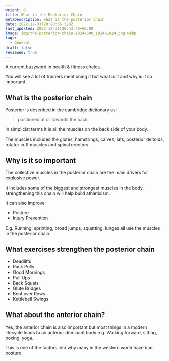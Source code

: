 ```yaml
---
weight: 0
title: What is the Posterior Chain
metaDescription: what is the posterior chain
date: 2022-12-31T20:20:56.328Z
last_updated: 2022-12-31T20:43:48+00:00
image: img/the-posterior-chain-1024x600_1024x1024.png.webp
tags:
  - General
draft: false
reviewed: true
---
```

A current buzzword in health & fitness circles. 

You will see a lot of trainers mentioning it but what is it and why is it so important.


## What is the posterior chain

Posterior is described in the cambridge dictionary as:

> positioned at or towards the back


In simplicist terms it is all the muscles on the back side of your body.

The muscles includes the glutes, hamstrings, calves, lats, posterior deltoids, rotator cuff muscles and spinal erectors.


## Why is it so important

The collective muscles in the posterior chain are the main drivers for explosive power. 

It includes some of the biggest and strongest muscles in the body, strengthening this chain will help build athleticism.

It can also improve:
 - Posture
 - Injury Prevention

E.g. Running, sprinting, broad jumps, squatting, lunges all use the muscles in the posterior chain.

## What exercises strengthen the posterior chain 

- Deadlifts
- Rack Pulls
- Good Mornings
- Pull Ups
- Back Squats
- Glute Bridges
- Bent over Rows
- Kettlebell Swings


## What about the anterior chain?

Yes, the anterior chain is also important but most things in a modern lifecycle leads to an anterior dominant body e.g. Walking forward, sitting, boxing, yoga. 

This is one of the factors into why many in the western world have bad posture.


